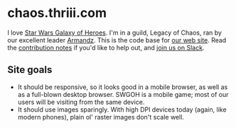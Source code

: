 # chaos.thriii.com

I love [Star Wars Galaxy of Heroes](https://www.ea.com/games/starwars/galaxy-of-heroes).
I'm in a guild, Legacy of Chaos, ran by our excellent leader
[Armandz](mailto:frank.armandian@gmail.com).
This is the code base for [our web site](http://chaos.thriii.com/).
Read the [contribution notes](CONTRIBUTING.md) if you'd like to help out, and
[join us on Slack](https://legacyofchaoshome.slack.com).

## Site goals

  * It should be responsive, so it looks good in a mobile browser, as well as
    as a full-blown desktop browser.  SWGOH is a mobile game; most of our users
    will be visiting from the same device.
  * It should use images sparingly.  With high DPI devices today (again, like
    modern phones), plain ol' raster images don't scale well.

